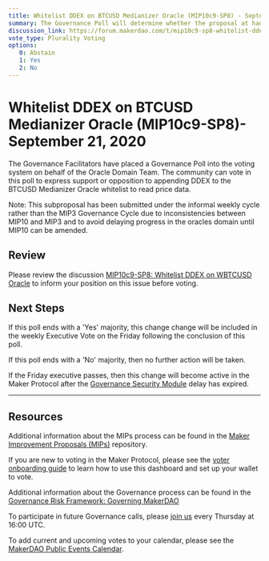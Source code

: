 ```yaml
---
title: Whitelist DDEX on BTCUSD Medianizer Oracle (MIP10c9-SP8) - September 21, 2020
summary: The Governance Poll will determine whether the proposal at hand will proceed to an Executive Vote. 
discussion_link: https://forum.makerdao.com/t/mip10c9-sp8-whitelist-ddex-on-wbtcusd-oracle/4094
vote_type: Plurality Voting
options:
   0: Abstain
   1: Yes
   2: No
---
```

# Whitelist DDEX on BTCUSD Medianizer Oracle (MIP10c9-SP8)- September 21, 2020

The Governance Facilitators have placed a Governance Poll into the voting system on behalf of the Oracle Domain Team. The community can vote in this poll to express support or opposition to appending DDEX to the BTCUSD Medianizer Oracle whitelist to read price data.

Note: This subproposal has been submitted under the informal weekly cycle rather than the MIP3 Governance Cycle due to inconsistencies between MIP10 and MIP3 and to avoid delaying progress in the oracles domain until MIP10 can be amended.

## Review

Please review the discussion [MIP10c9-SP8: Whitelist DDEX on WBTCUSD Oracle](https://forum.makerdao.com/t/mip10c9-sp8-whitelist-ddex-on-wbtcusd-oracle/4094) to inform your position on this issue before voting.

## Next Steps

If this poll ends with a 'Yes' majority, this change change will be included in the weekly Executive Vote on the Friday following the conclusion of this poll.

If this poll ends with a 'No' majority, then no further action will be taken.

If the Friday executive passes, then this change will become active in the Maker Protocol after the [Governance Security Module](https://forum.makerdao.com/tag/govsec-module) delay has expired.

---

## Resources

Additional information about the MIPs process can be found in the [Maker Improvement Proposals (MIPs)](https://github.com/makerdao/mips) repository.

If you are new to voting in the Maker Protocol, please see the [voter onboarding guide](https://community-development.makerdao.com/onboarding/voter-onboarding) to learn how to use this dashboard and set up your wallet to vote.

Additional information about the Governance process can be found in the [Governance Risk Framework: Governing MakerDAO](https://community-development.makerdao.com/governance/governance-risk-framework)

To participate in future Governance calls, please [join us](https://community-development.makerdao.com/governance/governance-and-risk-meetings) every Thursday at 16:00 UTC.

To add current and upcoming votes to your calendar, please see the [MakerDAO Public Events Calendar](https://calendar.google.com/calendar/embed?src=makerdao.com_3efhm2ghipksegl009ktniomdk%40group.calendar.google.com&ctz=America%2FLos_Angeles).
